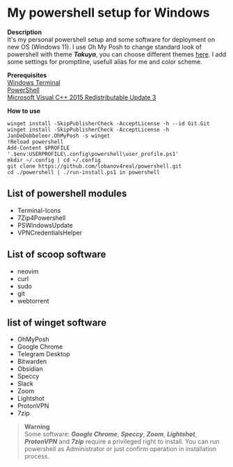 # My powershell setup for Windows  
**Description**  
It's my personal powershell setup and some software for deployment on new OS (Windows 11). I use Oh My Posh to change standard look of powershell with theme ***Takuya***, you can choose different themes [here](https://ohmyposh.dev/docs/themes). I add some settings for promptline, usefull alias for me and color scheme.
  
**Prerequisites**  
[Windows Terminal](https://github.com/microsoft/terminal)  
[PowerShell](https://github.com/PowerShell/PowerShell/releases/tag/v7.2.7)  
[Microsoft Visual C++ 2015 Redistributable Update 3](https://www.microsoft.com/en-us/download/confirmation.aspx?id=53840)
  
**How to use**  
```
winget install -SkipPublisherCheck -AcceptLicense -h --id Git.Git
winget install -SkipPublisherCheck -AcceptLicense -h JanDeDobbeleer.OhMyPosh -s winget
!Reload powershell
Add-Content $PROFILE '.$env:USERPROFILE\.config\powershell\user_profile.ps1'
mkdir ~/.config | cd ~/.config
git clone https://github.com/lobanov4real/powershell.git
cd ./powershell | ./run-install.ps1 in powershell
```
## List of powershell modules  
- Terminal-Icons
- 7Zip4Powershell
- PSWindowsUpdate
- VPNCredentialsHelper
## List of scoop software  
- neovim 
- curl 
- sudo 
- git 
- webtorrent
## list of winget software  
- OhMyPosh
- Google Chrome
- Telegram Desktop
- Bitwarden
- Obsidian
- Speccy
- Slack
- Zoom
- Lightshot
- ProtonVPN
- 7zip  
  
> **Warning**  
Some software: ***Google Chrome***, ***Speccy***, ***Zoom***, ***Lightshot***, ***ProtonVPN*** and ***7zip*** require a privileged right to install. You can run powershell as Administrator or just confirm operation in installation process.  
